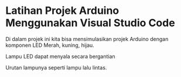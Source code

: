 # Latihan Projek Arduino Menggunakan Visual Studio Code  

Di dalam projek ini kita bisa mensimulasikan projek Arduino dengan komponen LED Merah, kuning, hijau.

Lampu LED dapat menyala secara bergantian

Urutan lampunya seperti lampu lalu lintas.
